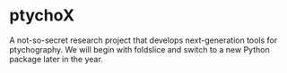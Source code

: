 # ptychoX
A not-so-secret research project that develops next-generation tools for ptychography.
We will begin with foldslice and switch to a new Python package later in the year.
